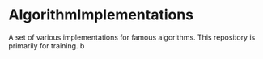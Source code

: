 AlgorithmImplementations
========================

A set of various implementations for famous algorithms. This repository is primarily for training.
b
